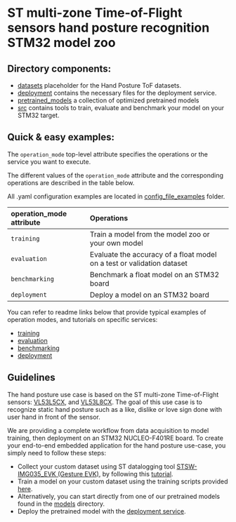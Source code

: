 # ST multi-zone Time-of-Flight sensors hand posture recognition STM32 model zoo


## Directory components:
* [datasets](datasets/README.md) placeholder for the Hand Posture ToF datasets.
* [deployment](deployment/README.md) contains the necessary files for the deployment service.
* [pretrained_models](pretrained_models/README.md) a collection of optimized pretrained models
* [src](src/README.md) contains tools to train, evaluate and benchmark your model on your STM32 target.

## Quick & easy examples:
The `operation_mode` top-level attribute specifies the operations or the service you want to execute.

The different values of the `operation_mode` attribute and the corresponding operations are described in the table below.

All .yaml configuration examples are located in [config_file_examples](./src/config_file_examples/) folder.

| operation_mode attribute | Operations                                                             |
|:---------------------------|:-----------------------------------------------------------------------|
| `training`| Train a model from the model zoo or your own model                     |
| `evaluation` | Evaluate the accuracy of a float model on a test or validation dataset |
| `benchmarking` | Benchmark a float model on an STM32 board                              |
| `deployment`   | Deploy a model on an STM32 board                                       |

You can refer to readme links below that provide typical examples of operation modes, and tutorials on specific services:
   - [training](./src/training/README.md)
   - [evaluation](./src/evaluation/README.md)
   - [benchmarking](./src/benchmarking/README.md)
   - [deployment](./deployment/README.md)

## Guidelines
The hand posture use case is based on the ST multi-zone Time-of-Flight sensors: [VL53L5CX](https://www.st.com/en/imaging-and-photonics-solutions/vl53l5cx.html), and [VL53L8CX](https://www.st.com/en/imaging-and-photonics-solutions/vl53l8cx.html).
The goal of this use case is to recognize static hand posture such as a like, dislike or love sign done with user hand in front of the sensor.

We are providing a complete workflow from data acquisition to model training, then deployment on an STM32 NUCLEO-F401RE board. To create your end-to-end embedded application for the hand posture use-case, you simply need to follow these steps:

* Collect your custom dataset using ST datalogging tool [STSW-IMG035_EVK (Gesture EVK)](https://www.st.com/en/embedded-software/stsw-img035.html), by following this [tutorial](./datasets/README.md).
* Train a model on your custom dataset using the training scripts provided [here](src/README.md).
* Alternatively, you can start directly from one of our pretrained models found in the [models](pretrained_models/README.md) directory.
* Deploy the pretrained model with the [deployment service](deployment/README.md).

